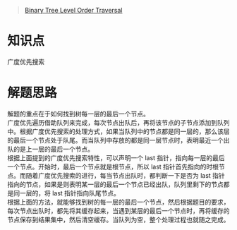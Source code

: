 > [Binary Tree Level Order Traversal](https://leetcode.com/problems/binary-tree-level-order-traversal/description/)

# 知识点
广度优先搜索

# 解题思路
解题的重点在于如何找到树每一层的最后一个节点。  
广度优先遍历借助队列来完成，每次节点出队后，再将该节点的子节点添加到队列中。根据广度优先搜索的处理方式，如果当队列中的节点都是同一层的，那么该层的最后一个节点处于队尾。而当队列中存放的都是同一层节点时，表明最近一个出队的是上一层的最后一个节点。  
根据上面提到的广度优先搜索特性，可以声明一个 last 指针，指向每一层的最后一个节点。开始时，最后一个节点就是根节点，所以 last 指针首先指向的时根节点。而随着广度优先搜索的进行，每当节点出队时，都判断一下是否为 last 指针指向的节点，如果是则表明某一层的最后一个节点已经出队，队列里剩下的节点都是同一层的，将 last 指针指向队尾节点。  
根据上面的方法，就能够找到树的每一层的最后一个节点，然后根据题目的要求，每次节点出队时，都先将其缓存起来，当遇到某层的最后一个节点时，再将缓存的节点保存到结果集中，然后清空缓存。当队列为空，整个处理过程也就随之完成。
